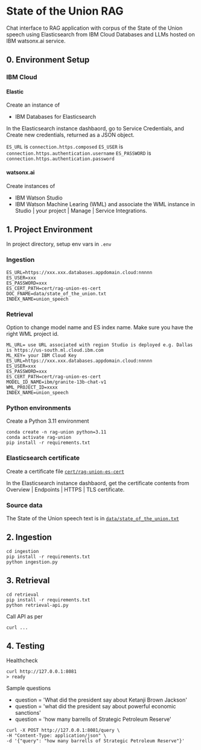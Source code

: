 # State of the Union RAG
Chat interface to RAG application with corpus of the State of the Union speech using Elasticsearch from IBM Cloud Databases and LLMs hosted on IBM watsonx.ai service.

## 0. Environment Setup

### IBM Cloud
#### Elastic
Create an instance of
- IBM Databases for Elasticsearch

In the Elasticsearch instance dashbaord, go to Service Credentials, and Create new credentials, returned as a JSON object.

`ES_URL` is `connection.https.composed`
`ES_USER` is `connection.https.authentication.username`
`ES_PASSWORD` is `connection.https.authentication.password`

#### watsonx.ai
Create instances of
- IBM Watson Studio
- IBM Watson Machine Learing (WML)
and associate the WML instance in Studio | your project | Manage | Service Integrations.

## 1. Project Environment
In project directory, setup env vars in `.env`

### Ingestion
```
ES_URL=https://xxx.xxx.databases.appdomain.cloud:nnnnn
ES_USER=xxx
ES_PASSWORD=xxx
ES_CERT_PATH=cert/rag-union-es-cert
DOC_FNAME=data/state_of_the_union.txt
INDEX_NAME=union_speech
```
### Retrieval
Option to change model name and ES index name. Make sure you have the right WML project id.
```
ML_URL= use URL associated with region Studio is deployed e.g. Dallas is https://us-south.ml.cloud.ibm.com
ML_KEY= your IBM Cloud Key
ES_URL=https://xxx.xxx.databases.appdomain.cloud:nnnnn
ES_USER=xxx
ES_PASSWORD=xxx
ES_CERT_PATH=cert/rag-union-es-cert
MODEL_ID_NAME=ibm/granite-13b-chat-v1
WML_PROJECT_ID=xxxx
INDEX_NAME=union_speech
```
### Python environments

Create a Python 3.11 environment
```
conda create -n rag-union python=3.11
conda activate rag-union
pip install -r requirements.txt
```
### Elasticsearch certificate
Create a certificate file [`cert/rag-union-es-cert`](data/rag-union-es-cert)

In the Elasticsearch instance dashbaord, get the certificate contents from Overview | Endpoints | HTTPS | TLS certificate.

### Source data
The State of the Union speech text is in [`data/state_of_the_union.txt`](data/state_of_the_union.txt)

## 2. Ingestion
```
cd ingestion
pip install -r requirements.txt
python ingestion.py
```

## 3. Retrieval
```
cd retrieval
pip install -r requirements.txt
python retrieval-api.py
```
Call API as per 
```
curl ...
```

## 4. Testing
Healthcheck
```
curl http://127.0.0.1:8081
> ready
```
Sample questions
- question = 'What did the president say about Ketanji Brown Jackson'
- question = 'what did the president say about powerful economic sanctions'
- question = 'how many barrells of Strategic Petroleum Reserve'
```
curl -X POST http://127.0.0.1:8081/query \
-H "Content-Type: application/json" \
-d '{"query": "how many barrells of Strategic Petroleum Reserve"}'
```



